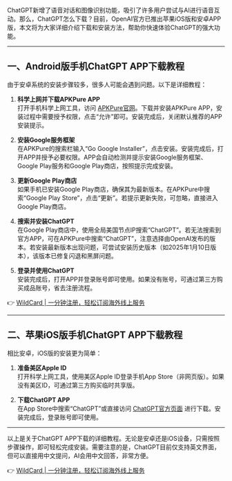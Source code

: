 ChatGPT新增了语音对话和图像识别功能，吸引了许多用户尝试与AI进行语音互动。那么，ChatGPT怎么下载？目前，OpenAI官方已推出苹果iOS版和安卓APP版，本文将为大家详细介绍下载和安装方法，帮助你快速体验ChatGPT的强大功能。

---

## 一、Android版手机ChatGPT APP下载教程

由于安卓系统的安装步骤较多，很多人可能会遇到问题。以下是详细教程：

1. **科学上网并下载APKPure APP**  
   打开手机科学上网工具，访问 [APKPure官网](https://m.apkpure.com)。下载并安装APKPure APP，安装过程中需要授予权限，点击“允许”即可。安装完成后，关闭默认推荐的APP安装提示。

2. **安装Google服务框架**  
   在APKPure的搜索栏输入“Go Google Installer”，点击安装。安装完成后，打开APP并授予必要权限。APP会自动检测并提示安装Google服务框架、Google Play服务和Google Play商店，按照提示完成安装。

3. **更新Google Play商店**  
   如果手机已安装Google Play商店，确保其为最新版本。在APKPure中搜索“Google Play Store”，点击“更新”。若提示更新失败，可忽略，直接进入Google Play商店。

4. **搜索并安装ChatGPT**  
   在Google Play商店中，使用全局美国节点IP搜索“ChatGPT”。若无法搜索到官方APP，可在APKPure中搜索“ChatGPT”，注意选择由OpenAI发布的版本。若安装最新版本出现问题，可尝试安装历史版本（如2025年1月10日版本），该版本已修复闪退和黑屏问题。

5. **登录并使用ChatGPT**  
   安装完成后，打开APP并登录账号即可使用。如果没有账号，可通过第三方购买成品账号，省去注册流程。

👉 [WildCard | 一分钟注册，轻松订阅海外线上服务](https://bit.ly/bewildcard)

---

## 二、苹果iOS版手机ChatGPT APP下载教程

相比安卓，iOS版的安装更为简单：

1. **准备美区Apple ID**  
   打开科学上网工具，使用美区Apple ID登录手机App Store（非网页版）。如果没有美区ID，可通过第三方购买临时共享版。

2. **下载ChatGPT APP**  
   在App Store中搜索“ChatGPT”或直接访问 [ChatGPT官方页面](https://apps.apple.com/us/app/chatgpt/id6448311069) 进行下载。安装完成后，登录账号即可使用。

---

以上是关于ChatGPT APP下载的详细教程。无论是安卓还是iOS设备，只需按照步骤操作，即可轻松完成安装。需要注意的是，ChatGPT目前仅支持英文界面，但可以直接用中文提问，AI会用中文回答，非常方便。

👉 [WildCard | 一分钟注册，轻松订阅海外线上服务](https://bit.ly/bewildcard)